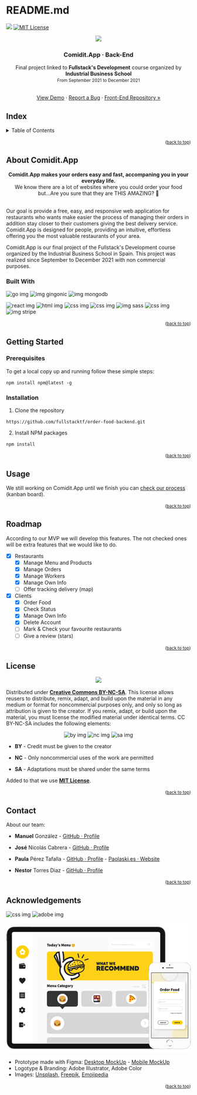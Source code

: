 # README.md

<a href="https://github.com/fullstacktf/order-food-backend/issues"><img src="https://img.shields.io/github/issues/fullstacktf/order-food-backend?color=blue&amp;style=for-the-badge"/></a> <a href="./LICENSE.md"><img src="https://camo.githubusercontent.com/111148992d0253f8d5e36b62087d48a9eabb1d7244b2b7316214f47d5c9a8781/68747470733a2f2f696d672e736869656c64732e696f2f6769746875622f6c6963656e73652f6f74686e65696c647265772f426573742d524541444d452d54656d706c6174652e7376673f7374796c653d666f722d7468652d6261646765" alt="MIT License" data-canonical-src="https://img.shields.io/github/license/othneildrew/Best-README-Template.svg?style=for-the-badge" style="max-width: 100%;"></a>

<p align="center"><img src="https://emojipedia-us.s3.dualstack.us-west-1.amazonaws.com/thumbs/120/apple/285/hamburger_1f354.png"></p>

<h3 align="center">Comidit.App · Back-End</h3>

<p align="center">Final project linked to <strong>Fullstack's Development</strong> course organized by <strong>Industrial Business School</strong><br/><small>From September 2021 to December 2021</small></p>
<br/>
<center><a href="#">View Demo</a> · <a href="https://github.com/fullstacktf/order-food-backend/issues">Report a Bug</a> · <a href="https://github.com/fullstacktf/order-food-frontend">Front-End Repository »</a></center>

## Index

<details>
<summary>Table of Contents</summary>
<ol>
    <li><a href="#about-comidit.app">About Comidit.App</a>
        <ul>
        <li><a href="#built-with">Built With</a></li>
        </ul>
    </li>
    <li>
        <a href="#getting-started">Getting Started</a>
        <ul>
            <li><a href="#prerequisites">Prerequisites</a></li>
            <li><a href="#installation">Installation</a></li>
        </ul>
    </li>
    <li><a href="#usage">Usage</a></li>
    <li><a href="#roadmap">Roadmap</a></li>
    <li><a href="#license">License</a></li>
    <li><a href="#contact">Contact</a></li>
    <li><a href="#acknowledgements">Acknowledgments</a></li>
</ol>
</details>

<small><p align="right">(<a href="#top">back to top</a>)</p></small>

## About Comidit.App

<center><strong>Comidit.App makes your orders easy and fast, accompaning you in your everyday life.</strong></center>

<center>We know there are a lot of websites where you could order your food but...Are you sure that they are THIS AMAZING? 💛 </center>
<br/>

Our goal is provide a free, easy, and responsive web application for restaurants who wants make easier the process of managing their orders in addition stay closer to their customers giving the best delivery service. Comidit.App is designed for people, providing an intuitive, effortless offering you the most valuable restaurants of your area.

Comidit.App is our final project of the Fullstack's Development course organized by the Industrial Business School in Spain. This project was realized since September to December 2021 with non commercial purposes.

### Built With

![go img](https://img.shields.io/twitter/url?color=cyan&label=golang&logo=go&logoColor=white&style=for-the-badge&url=https%3A%2F%2Fgithub.com%2Ffullstacktf%2Forder-food-backend) ![img gingonic](https://img.shields.io/twitter/url?color=lightcyan&label=gingonic&logo=go&logoColor=white&style=for-the-badge&url=https%3A%2F%2Fgithub.com%2Ffullstacktf%2Forder-food-backend) ![img mongodb](https://img.shields.io/twitter/url?color=light&label=mongodb&logo=mongodb&logoColor=white&style=for-the-badge&url=https%3A%2F%2Fgithub.com%2Ffullstacktf%2Forder-food-backend)

![react img](https://img.shields.io/twitter/url?color=deepskyblue&label=react.js&logo=react&logoColor=white&style=for-the-badge&url=https%3A%2F%2Fgithub.com%2Ffullstacktf%2Forder-food-backend) ![html img](https://img.shields.io/twitter/url?color=orange&label=HTML&logo=html5&logoColor=white&style=for-the-badge&url=https%3A%2F%2Fgithub.com%2Ffullstacktf%2Forder-food-backend) ![css img](https://img.shields.io/twitter/url?color=blue&label=CSS&logo=css3&logoColor=white&style=for-the-badge&url=https%3A%2F%2Fgithub.com%2Ffullstacktf%2Forder-food-backend) ![css img](https://img.shields.io/twitter/url?color=dodgerblue&label=typescript&logo=typescript&logoColor=white&style=for-the-badge&url=https%3A%2F%2Fgithub.com%2Ffullstacktf%2Forder-food-backend) ![img sass](https://img.shields.io/twitter/url?color=hotpink&label=sass&logo=sass&logoColor=white&style=for-the-badge&url=https%3A%2F%2Fgithub.com%2Ffullstacktf%2Forder-food-backend) ![css img](https://img.shields.io/twitter/url?color=darkturquoise&label=tailwind&logo=tailwindcss&logoColor=white&style=for-the-badge&url=https%3A%2F%2Fgithub.com%2Ffullstacktf%2Forder-food-backend)
![img stripe](https://img.shields.io/twitter/url?color=blueviolet&label=stripe&logo=stripe&logoColor=white&style=for-the-badge&url=https%3A%2F%2Fgithub.com%2Ffullstacktf%2Forder-food-backend)

<small><p align="right">(<a href="#top">back to top</a>)</p></small>

## Getting Started

### Prerequisites

To get a local copy up and running follow these simple steps:

``` npm
npm install npm@latest -g
```

### Installation

1. Clone the repository

``` npm
https://github.com/fullstacktf/order-food-backend.git
```

2. Install NPM packages

``` npm
npm install
```

<small><p align="right">(<a href="#top">back to top</a>)</p></small>

## Usage

We still working on Comidit.App until we finish you can [check our process](https://github.com/fullstacktf/order-food-backend/projects/1) (kanban board).

<small><p align="right">(<a href="#top">back to top</a>)</p></small>

## Roadmap

According to our MVP we will develop this features. The not checked ones will be extra features that we would like to do.

- [x] Restaurants
  - [x] Manage Menu and Products
  - [x] Manage Orders
  - [x] Manage Workers
  - [x] Manage Own Info
  - [ ] Offer tracking delivery (map)
- [x] Clients
  - [x] Order Food
  - [x] Check Status
  - [x] Manage Own Info
  - [x] Delete Account
  - [ ] Mark & Check your favourite restaurants
  - [ ] Give a review (stars)

<small><p align="right">(<a href="#top">back to top</a>)</p></small>

## License

<center><img src="https://i.creativecommons.org/l/by-nc-sa/3.0/88x31.png"/></center>

Distributed under <a href="https://creativecommons.org/licenses/by-nc-sa/4.0/">**Creative Commons BY-NC-SA**</a>. This license allows reusers to distribute, remix, adapt, and build upon the material in any medium or  format for noncommercial purposes only, and only so long as attribution  is given to the creator. If you remix, adapt, or build upon the  material, you must license the modified material under identical terms. CC BY-NC-SA includes the following elements:

<p align="center"><img alt="by img" src="https://mirrors.creativecommons.org/presskit/icons/by.png"/> <img alt="nc img" src="https://mirrors.creativecommons.org/presskit/icons/nc.png"/> <img alt="sa img" src="https://mirrors.creativecommons.org/presskit/icons/sa.png"/></p>

- **BY** - Credit must be given to the creator
- **NC** - Only noncommercial uses of the work are permitted

- **SA** - Adaptations must be shared under the same terms

Added to that we use [**MIT License**](LICENSE.md).

<small><p align="right">(<a href="#top">back to top</a>)</p></small>

## Contact

About our team:

- **Manuel** González - [GitHub · Profile](https://github.com/ManuYuzu)

- **José** Nicolás Cabrera - [GitHub · Profile](https://github.com/jncabdom)

- **Paula** Pérez Tafalla -  [GitHub · Profile](https://github.com/paolaski) - [Paolaski.es · Website](https://www.paolaski.es/)

- **Nestor** Torres Diaz - [GitHub · Profile](https://github.com/dtote)

<small><p align="right">(<a href="#top">back to top</a>)</p></small>

## Acknowledgements

![css img](https://img.shields.io/twitter/url?color=lavender&label=figma&logo=figma&logoColor=white&style=for-the-badge&url=https%3A%2F%2Fgithub.com%2Ffullstacktf%2Forder-food-backend) ![adobe img](https://img.shields.io/twitter/url?color=gold&label=illustrator&logo=adobeillustrator&logoColor=white&style=for-the-badge&url=https%3A%2F%2Fgithub.com%2Ffullstacktf%2Forder-food-backend)

<center><img src="/_images/prototype.png"/></center>

- Prototype made with Figma: [Desktop MockUp](https://www.figma.com/proto/aHNeGVsCf51rHtUjCpC9O4/Order-Food---Curso-Fullstack-EOI-2021-team-library?node-id=314%3A5&starting-point-node-id=314%3A5) - [Mobile MockUp](https://www.figma.com/proto/aHNeGVsCf51rHtUjCpC9O4/Order-Food---Curso-Fullstack-EOI-2021-team-library?node-id=430%3A21&starting-point-node-id=430%3A21)
- Logotype & Branding: Adobe Illustrator, Adobe Color
- Images: [Unsplash](https://unsplash.com/), [Freepik](https://www.freepik.es/home), [Emojipedia](https://emojipedia.org/)

<small><p align="right">(<a href="#top">back to top</a>)</p></small>
